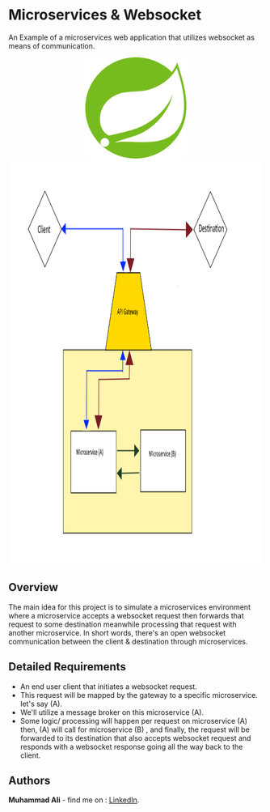# Microservices & Websocket  
  
An Example of a microservices web application that utilizes websocket as means of communication.

<p align="center">
  <img src="spring.svg" width="200" height="200"/>
  <img src="overview.png" height="800"/>
</p>
  
## Overview  
The main idea for this project is to simulate a microservices environment where
 a microservice accepts a websocket request then forwards that request to some destination meanwhile 
 processing that request with another microservice. In short words, there's an open websocket communication
 between the client & destination through microservices.    

## Detailed Requirements  
- An end user client that initiates a websocket request.  
- This request will be mapped by the gateway to a specific microservice. let's say (A).    
- We'll utilize a message broker on this microservice (A). 
- Some logic/ processing will happen per request on microservice (A) then,
 (A) will call for microservice (B) , and finally, the request will be forwarded to its destination
 that also accepts websocket request and responds with a websocket response going all the way back
  to the client. 


## Authors  
   **Muhammad Ali** - find me on : [LinkedIn](https://www.linkedin.com/in/zatribune).    